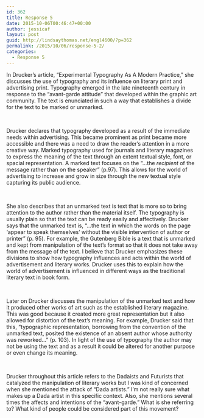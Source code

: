 ```yaml
---
id: 362
title: Response 5
date: 2015-10-06T00:46:47+00:00
author: jessicaf
layout: post
guid: http://lindsaythomas.net/engl4600/?p=362
permalink: /2015/10/06/response-5-2/
categories:
  - Response 5
---
```

In Drucker’s article, “Experimental Typography As A Modern Practice,” she discusses the use of typography and its influence on literary print and advertising print. Typography emerged in the late nineteenth century in response to the “avant-garde attitude” that developed within the graphic art community. The text is enunciated in such a way that establishes a divide for the text to be marked or unmarked.

&nbsp;

Drucker declares that typography developed as a result of the immediate needs within advertising. This became prominent as print became more accessible and there was a need to draw the reader’s attention in a more creative way. Marked typography used for journals and literary magazines to express the meaning of the text through an extent textual style, font, or spacial representation. A marked text focuses on the “…the _recipient_ of the message rather than on the speaker” (p.97). This allows for the world of advertising to increase and grow in size through the new textual style capturing its public audience.

&nbsp;

She also describes that an unmarked text is text that is more so to bring attention to the author rather than the material itself. The typography is usually plain so that the text can be ready easily and affectively. Drucker says that the unmarked text is, “…the text in which the words on the page ‘appear to speak themselves’ without the visible intervention of author or printer” (p. 95). For example, the Gutenberg Bible is a text that is unmarked and kept from manipulation of the text’s format so that it does not take away from the message of the text. I believe that Drucker emphasizes these divisions to show how typography influences and acts within the world of advertisement and literary works. Drucker uses this to explain how the world of advertisement is influenced in different ways as the traditional literary text in book form.

&nbsp;

Later on Drucker discusses the manipulation of the unmarked text and how it produced other works of art such as the established literary magazine. This was good because it created more great representation but it also allowed for distortion of the text’s meaning. For example, Drucker said that this, “typographic representation, borrowing from the convention of the unmarked text, posited the existence of an absent author whose authority was reworked…” (p. 103). In light of the use of typography the author may not be using the text and as a result it could be altered for another purpose or even change its meaning.

&nbsp;

Drucker throughout this article refers to the Dadaists and Futurists that catalyzed the manipulation of literary works but I was kind of concerned when she mentioned the attack of “Dada artists.” I’m not really sure what makes up a Dada artist in this specific context. Also, she mentions several times the affects and intentions of the “avant-garde.” What is she referring to? What kind of people could be considered part of this movement?

&nbsp;

&nbsp;